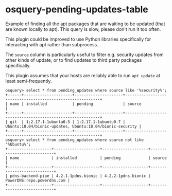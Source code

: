 # osquery-pending-updates-table

Example of finding all the apt packages that are waiting to be updated (that are known locally to apt). This query is slow, please don't run it too often.

This plugin could be improved to use Python libraries specifically for interacting with apt rather than subprocess.

The `source` column is particularly useful to filter e.g. security updates from other kinds of update, or to find updates to third party packages specifically.

This plugin assumes that your hosts are reliably able to run `apt update` at least semi-frequently.


```
osquery> select * from pending_updates where source like '%security%';
+------+---------------------+---------------------+-----------------------------------------------------------+
| name | installed           | pending             | source                                                    |
+------+---------------------+---------------------+-----------------------------------------------------------+
| git  | 1:2.17.1-1ubuntu0.5 | 1:2.17.1-1ubuntu0.7 | Ubuntu:18.04/bionic-updates, Ubuntu:18.04/bionic-security |
+------+---------------------+---------------------+-----------------------------------------------------------+
osquery> select * from pending_updates where source not like '%Ubuntu%'; 
+-------------------+--------------------+--------------------+----------------------------+
| name              | installed          | pending            | source                     |
+-------------------+--------------------+--------------------+----------------------------+
| pdns-backend-pipe | 4.2.1-1pdns.bionic | 4.2.2-1pdns.bionic | PowerDNS:repo.powerdns.com |
+-------------------+--------------------+--------------------+----------------------------+

```
